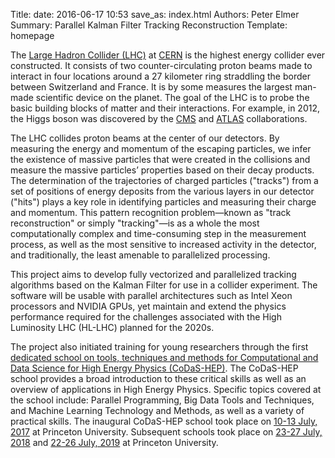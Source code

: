 Title: 
date: 2016-06-17 10:53
save_as: index.html
Authors: Peter Elmer
Summary: Parallel Kalman Filter Tracking Reconstruction
Template: homepage

The [Large Hadron Collider (LHC)](http://home.cern/topics/large-hadron-collider) at [CERN](http://home.cern/) is the highest energy
collider ever constructed. It consists of two counter-circulating
proton beams made to interact in four locations around a 27 kilometer
ring straddling the border between Switzerland and France. It is
by some measures the largest man-made scientific device on the
planet. The goal of the LHC is to probe the basic building blocks
of matter and their interactions. For example, in 2012, the Higgs boson 
was discovered by the [CMS](http://cms.web.cern.ch) and
[ATLAS](http://home.cern/about/experiments/atlas) collaborations.

The LHC collides proton beams at the center of our detectors.
By measuring the energy and momentum of the escaping particles, we
infer the existence of massive particles that were created in the collisions
and measure the massive particles’ properties based on their decay products.
The determination of the trajectories of charged particles 
("tracks") from a set of positions of energy deposits from the various layers 
in our detector ("hits") plays a key role in identifying particles and 
measuring their charge and momentum. This pattern recognition
problem&mdash;known as "track reconstruction" or simply "tracking"&mdash;is
as a whole the most computationally complex and time-consuming step in the
measurement process, as well as the most sensitive to increased activity in 
the detector, and traditionally, the least amenable to parallelized 
processing.

This project aims to develop fully vectorized and parallelized tracking
algorithms based on the Kalman Filter for use in a collider experiment.
The software will be usable with parallel architectures such as Intel Xeon
processors and NVIDIA GPUs, yet maintain and extend the physics performance 
required for the challenges associated with the High Luminosity LHC (HL-LHC)
planned for the 2020s.

The project also initiated training for young researchers through the first
[dedicated school on tools, techniques and methods for Computational and Data
Science for High Energy Physics (CoDaS-HEP)](http://codas-hep.org). The
CoDaS-HEP school provides a broad introduction to these critical skills as
well as an overview of applications in High Energy Physics. Specific
topics covered at the school include: Parallel Programming, Big Data Tools
and Techniques, and Machine Learning Technology and Methods, as well as a
variety of practical skills. The inaugural CoDaS-HEP school took place on
[10-13 July, 2017](https://indico.cern.ch/event/625333/) at Princeton
University. Subsequent schools took place on 
[23-27 July, 2018](https://indico.cern.ch/event/707498/) and
[22-26 July, 2019](https://indico.cern.ch/event/814979/timetable) at
Princeton University.

